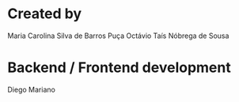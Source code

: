# Created by
Maria Carolina Silva de Barros Puça
Octávio 
Taís Nóbrega de Sousa

# Backend / Frontend development
Diego Mariano